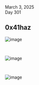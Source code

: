 March 3, 2025<br>
Day 301<br>

<h2>0x41haz</h2>


![image](https://github.com/user-attachments/assets/18d59cd3-8e64-4c1c-9481-31b4d81c4ace)

<br>

![image](https://github.com/user-attachments/assets/d6d30b8c-2a94-4f5b-ae52-de61cf104aa1)

<br>


![image](https://github.com/user-attachments/assets/d4bb7079-2e67-42c9-ab57-61e41c81fe78)

